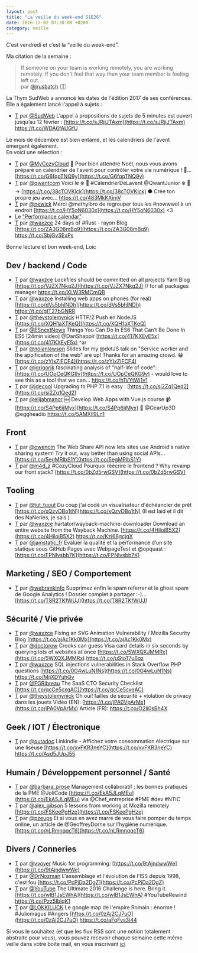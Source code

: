 ```yaml
---
layout: post
title: "La veille du week-end S1E26"
date: 2016-12-02 07:30:00 +0200
category: veille
---
```

C’est vendredi et c’est la “veille du week-end”.  

Ma citation de la semaine :

> If someone on your team is working remotely, you are working remotely. If you don't feel that way then your team member is feeling left out.  
par [@jrusbatch](https://twitter.com/jrusbatch) ([T](http://twitter.com/jrusbatch/status/804545910034362368))

La Thym SudWeb a annoncé les dates de l'édition 2017 de ses conférences.  
Elle a également lancé l'appel à sujets :

- [T](http://twitter.com/SudWeb/status/805817031023067136) par [@SudWeb](https://twitter.com/SudWeb) L’appel à propositions de sujets  de 5 minutes est ouvert jusqu’au 12 février : [https://t.co/sJRjiJTAxm](https://t.co/sJRjiJTAxm) https://t.co/WDA6fAUGfU


Le mois de décembre est bien entamé, et les calendriers de l'avent émergent également.  
En voici une sélection :

 - [T](http://twitter.com/MyCozyCloud/status/804231656647360513) par [@MyCozyCloud](https://twitter.com/MyCozyCloud) 🎁 Pour bien attendre Noël, nous vous avons préparé un calendrier de l'avent pour contrôler votre vie numérique ! 🎁… [https://t.co/G6fqpTNQ9y](https://t.co/G6fqpTNQ9y)
 - [T](http://twitter.com/qwantcom/status/804289649598464000) par [@qwantcom](https://twitter.com/qwantcom) Voici le ❄️ 🎁 #CalendrierDeLavent @QwantJunior ❄️ 🎁 → [https://t.co/38cTOVKlck](https://t.co/38cTOVKlck) ● Crée ton propre jeu avec… https://t.co/483MkKXimV
 - [T](http://twitter.com/newick/status/805085147968237568) par [@newick](https://twitter.com/newick) Merci @methylbro de regrouper tous les #nowwwel à un endroit [https://t.co/HY5oN6030x](https://t.co/HY5oN6030x) &lt;3
 - Le ["Performance calendar"](http://calendar.perfplanet.com/2016/)
 - [T](http://twitter.com/waxzce/status/805895550830841856) par [@waxzce](https://twitter.com/waxzce) 24 days of #Rust - rayon Blog [https://t.co/ZA3G08mBq9](https://t.co/ZA3G08mBq9) https://t.co/SbjGvSExPs

Bonne lecture et bon week-end, Loïc

## Dev / backend / Code
- [T](http://twitter.com/waxzce/status/804704949825372161) par [@waxzce](https://twitter.com/waxzce) Lockfiles should be committed on all projects  Yarn Blog [https://t.co/VJZX7Nkg2J](https://t.co/VJZX7Nkg2J) // for all packages manager https://t.co/XLW3RMCmQB
- [T](http://twitter.com/waxzce/status/805148905251995649) par [@waxzce](https://twitter.com/waxzce) Installing web apps on phones (for real) [https://t.co/dVs5bhlNDh](https://t.co/dVs5bhlNDh) https://t.co/gIT27bGNRR
- [T](http://twitter.com/theystolemynick/status/805358524981190656) par [@theystolemynick](https://twitter.com/theystolemynick) HTTP/2 Push en NodeJS   [https://t.co/XQH1aXTKeQ](https://t.co/XQH1aXTKeQ)
- [T](http://twitter.com/ESnextNews/status/805493763359522816) par [@ESnextNews](https://twitter.com/ESnextNews) Things You Can Do In ES6 That Can’t Be Done In ES5 [24min video] @DanShappir [https://t.co/417KXEyE5x](https://t.co/417KXEyE5x) ^ar
- [T](http://twitter.com/nolanlawson/status/805745532807352320) par [@nolanlawson](https://twitter.com/nolanlawson) Slides for my @dotJS talk on "Service worker and the appification of the web" are up! Thanks for an amazing crowd. 😁 [https://t.co/zYIxZlFCF4](https://t.co/zYIxZlFCF4)
- [T](http://twitter.com/igrigorik/status/806203486937300992) par [@igrigorik](https://twitter.com/igrigorik) fascinating analysis of "half-life of code": [https://t.co/UOpCeQKG9v](https://t.co/UOpCeQKG9v) - would love to see this as a tool that we can… https://t.co/h1VYtWi1v1
- [T](http://twitter.com/jdecool/status/806415217366278144) par [@jdecool](https://twitter.com/jdecool) Upgrading to PHP 7.1 is easy : [https://t.co/si2Zq1Qed2](https://t.co/si2Zq1Qed2)
- [T](http://twitter.com/elijahmanor/status/806525316067893252) par [@elijahmanor](https://twitter.com/elijahmanor) 🆕 Develop Web Apps with Vue.js course 📹 [https://t.co/S4Pp6ijMyx](https://t.co/S4Pp6ijMyx) 👏 @GearUp3D @eggheadio https://t.co/5AMXIl9Ln1


## Front
 - [T](http://twitter.com/owencm/status/804388873899888640) par [@owencm](https://twitter.com/owencm) The Web Share API now lets sites use Android's native sharing system! Try it out, way better than using social APIs… [https://t.co/5egMRlbS1Y](https://t.co/5egMRlbS1Y)
 - [T](http://twitter.com/m4d_z/status/806141778827116545) par [@m4d_z](https://twitter.com/m4d_z) #CozyCloud Pourquoi réécrire le frontend ? Why revamp our front stack? [https://t.co/0bZd5rwGSV](https://t.co/0bZd5rwGSV)


## Tooling
- [T](http://twitter.com/tut_tuuut/status/804350368398397440) par [@tut_tuuut](https://twitter.com/tut_tuuut) Du coup j'ai codé un visualisateur d'échéancier de prêt [https://t.co/xQzvDBo1tN](https://t.co/xQzvDBo1tN) (Il est laid et il dit des NaNeries, je sais.)
- [T](http://twitter.com/waxzce/status/804445980997353472) par [@waxzce](https://twitter.com/waxzce) hartator/wayback-machine-downloader Download an entire website from the Wayback Machine. [https://t.co/4HiloiB5X2](https://t.co/4HiloiB5X2) https://t.co/Kzj68gcjqX
- [T](http://twitter.com/jamstatic_fr/status/805828406063538176) par [@jamstatic_fr](https://twitter.com/jamstatic_fr) Evaluer la qualité et la performance d’un site statique sous GitHub Pages avec WebpageTest et @opquast : [https://t.co/FPNlvsbb7K](https://t.co/FPNlvsbb7K)


## Marketing / SEO / Comportement
- [T](http://twitter.com/webrankinfo/status/804582354878545920) par [@webrankinfo](https://twitter.com/webrankinfo) Supprimez enfin le spam referrer et le ghost spam de Google Analytics ! Dossier complet à partager :-)… [https://t.co/T8R2TKfWUJ](https://t.co/T8R2TKfWUJ)



## Sécurité / Vie privée
- [T](http://twitter.com/waxzce/status/804272045936742400) par [@waxzce](https://twitter.com/waxzce) Fixing an SVG Animation Vulnerability / Mozilla Security Blog [https://t.co/ajAc1Kk0Mx](https://t.co/ajAc1Kk0Mx)
- [T](http://twitter.com/doctorow/status/805432040120164352) par [@doctorow](https://twitter.com/doctorow) Crooks can guess Visa card details in six seconds by querying lots of websites at once [https://t.co/5WXQXJMMRx](https://t.co/5WXQXJMMRx) https://t.co/uStoT7u6qz
- [T](http://twitter.com/waxzce/status/805733294033801216) par [@waxzce](https://twitter.com/waxzce) SQL injections vulnerabilities in Stack Overflow PHP questions [https://t.co/0G4wLuN1Ns](https://t.co/0G4wLuN1Ns) https://t.co/MijXDYuhQv
 - [T](http://twitter.com/FGRibreau/status/806044508278390784) par [@FGRibreau](https://twitter.com/FGRibreau) The SaaS CTO Security Checklist [https://t.co/qcCe5cxgAC](https://t.co/qcCe5cxgAC)
- [T](http://twitter.com/theystolemynick/status/806417292707987457) par [@theystolemynick](https://twitter.com/theystolemynick) Oh oui! failles de sécurité + violation de privacy dans les jouets Vidéo (EN): [https://t.co/jPA0VpArMx](https://t.co/jPA0VpArMx) Article (FR): https://t.co/O2Ii0sBh4X


## Geek / IOT / Électronique
 - [T](http://twitter.com/outadoc/status/805504496277274624) par [@outadoc](https://twitter.com/outadoc) Linkindle - Affichez votre consommation électrique sur une liseuse [https://t.co/xvFKR3neYC](https://t.co/xvFKR3neYC) https://t.co/Asd5JUpJ55



## Humain / Développement personnel / Santé
- [T](http://twitter.com/barbara_prose/status/806447340391464960) par [@barbara_prose](https://twitter.com/barbara_prose) Management collaboratif : les bonnes pratiques de la PME @JoliCode [https://t.co/EkA5JLqMEu](https://t.co/EkA5JLqMEu) via @Chef_entreprise #PME #dev #NTIC
- [T](http://twitter.com/alex_gibson/status/804285743610941440) par [@alex_gibson](https://twitter.com/alex_gibson) 5 lessons from working at Mozilla remotely [https://t.co/FSKeePgHze](https://t.co/FSKeePgHze)
- [T](http://twitter.com/pzeups/status/804371441831514113) par [@pzeups](https://twitter.com/pzeups) Et si vous en avez marre de vous faire pomper du temps online, un article de @GeoffreyDorne sur l’hygiène numérique. [https://t.co/nLRmnqqcT6](https://t.co/nLRmnqqcT6)



## Divers / Conneries
- [T](http://twitter.com/vvoyer/status/804810819791949824) par [@vvoyer](https://twitter.com/vvoyer) Music for programming: [https://t.co/9tAjndwwWe](https://t.co/9tAjndwwWe)
- [T](http://twitter.com/DrNozman/status/806533514703290369) par [@DrNozman](https://twitter.com/DrNozman) L'assemblage et l'évolution de l'ISS depuis 1998, c'est fou [https://t.co/PcPjDa2DgZ](https://t.co/PcPjDa2DgZ)
- [T](http://twitter.com/YouTube/status/806559335274971138) par [@YouTube](https://twitter.com/YouTube) The Ultimate 2016 Challenge is here. Bring it. [https://t.co/wlB1JsEWhA](https://t.co/wlB1JsEWhA)   #YouTubeRewind https://t.co/Pzz5IblqK1
 - [T](http://twitter.com/LOKKILUCK/status/806447262310219776) par [@LOKKILUCK](https://twitter.com/LOKKILUCK) Le google map de l'empire Romain : énorme ! #Juliomagus #Angers [https://t.co/0zAj2CJ7uO](https://t.co/0zAj2CJ7uO) https://t.co/aFqFvs3i44

Si vous le souhaitez (et que les flux RSS sont une notion totalement abstraite pour vous), vous pouvez recevoir chaque semaine cette même veille dans votre boite mail, en vous inscrivant [ici](/newsletter.html)
